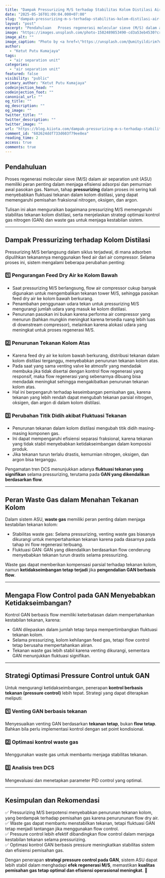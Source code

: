 ```yaml
---
title: "Dampak Pressurizing M/S terhadap Stabilitas Kolom Distilasi Air Separation Unit"
date: "2025-05-16T01:09:04.000+07:00"
slug: "dampak-pressurizing-m-s-terhadap-stabilitas-kolom-distilasi-air-separation-unit"
layout: "post"
excerpt: "Pendahuluan   Proses regenerasi molecular sieve (M/S) dalam air separation unit (ASU) memiliki peran penting dalam menjaga efisiensi adsorpsi dan pemurnian awal pasokan gas. Namun, tahap pressurizing dalam proses ini sering kali menyebabkan fluktuasi tekanan dalam kolom distilasi, yang dapat memengaruhi pemisahan fraksional nitrogen, oksigen, dan argon.   Tulisan ini akan menguraikan bagaimana pressurizing M/S memengaruhi stabilitas tekanan kolom distilasi, serta menjelaskan strategi optimasi ko"
image: "https://images.unsplash.com/photo-1582489853490-cd3a53eb4530?crop=entropy&cs=tinysrgb&fit=max&fm=jpg&ixid=M3wxMTc3M3wwfDF8c2VhcmNofDl8fGluZHVzdHJ5fGVufDB8fHx8MTc0NzMzMDgwMHww&ixlib=rb-4.1.0&q=80&w=2000"
image_alt: ""
image_caption: "Photo by <a href=\"https://unsplash.com/@umityildirim?utm_source=ghost&utm_medium=referral&utm_campaign=api-credit\">Ümit Yıldırım</a> / <a href=\"https://unsplash.com/?utm_source=ghost&utm_medium=referral&utm_campaign=api-credit\">Unsplash</a>"
author:
  - "Ketut Putu Kumajaya"
tags:
  - "air separation unit"
categories:
  - "air separation unit"
featured: false
visibility: "public"
primary_author: "Ketut Putu Kumajaya"
codeinjection_head: ""
codeinjection_foot: ""
canonical_url: ""
og_title: ""
og_description: ""
og_image: ""
twitter_title: ""
twitter_description: ""
twitter_image: ""
url: "https://blog.kiiota.com/dampak-pressurizing-m-s-terhadap-stabilitas-kolom-distilasi-air-separation-unit/"
comment_id: "682624ddf733d603f79ee8ea"
reading_time: 2
access: true
comments: true
---
```


<!--kg-card-begin: markdown--><h2 id="pendahuluan"><strong>Pendahuluan</strong></h2>
<p>Proses regenerasi molecular sieve (M/S) dalam air separation unit (ASU) memiliki peran penting dalam menjaga efisiensi adsorpsi dan pemurnian awal pasokan gas. Namun, tahap <strong>pressurizing</strong> dalam proses ini sering kali menyebabkan fluktuasi tekanan dalam kolom distilasi, yang dapat memengaruhi pemisahan fraksional nitrogen, oksigen, dan argon.</p>
<p>Tulisan ini akan menguraikan bagaimana pressurizing M/S memengaruhi stabilitas tekanan kolom distilasi, serta menjelaskan strategi optimasi kontrol gas nitrogen (GAN) dan waste gas untuk menjaga kestabilan sistem.</p>
<hr>
<h2 id="dampak-pressurizing-terhadap-kolom-distilasi"><strong>Dampak Pressurizing terhadap Kolom Distilasi</strong></h2>
<p>Pressurizing M/S berlangsung dalam siklus terjadwal, di mana adsorben dipulihkan tekanannya menggunakan feed air dari air compressor. Selama proses ini, sistem mengalami beberapa perubahan penting:</p>
<h3 id="1%EF%B8%8F%E2%83%A3-pengurangan-feed-dry-air-ke-kolom-bawah"><strong>1️⃣ Pengurangan Feed Dry Air ke Kolom Bawah</strong></h3>
<ul>
<li>Saat pressurizing M/S berlangsung, flow air compressor cukup banyak digunakan untuk mengembalikan tekanan tower M/S, sehingga pasokan feed dry air ke kolom bawah berkurang.</li>
<li>Penambahan penggunaan udara tekan untuk pressurizing M/S mengurangi jumlah udara yang masuk ke kolom distilasi.</li>
<li>Penurunan pasokan ini bukan karena performa air compressor yang menurun (bahkan mungkin meningkat karena tersedia ruang lebih luas di downstream compressor), melainkan karena alokasi udara yang meningkat untuk proses regenerasi M/S.</li>
</ul>
<h3 id="2%EF%B8%8F%E2%83%A3-penurunan-tekanan-kolom-atas"><strong>2️⃣ Penurunan Tekanan Kolom Atas</strong></h3>
<ul>
<li>Karena feed dry air ke kolom bawah berkurang, distribusi tekanan dalam kolom distilasi terganggu, menyebabkan penurunan tekanan kolom atas.</li>
<li>Pada saat yang sama venting valve ke atmosfir yang mendadak membuka jika tidak disertai dengan kontrol flow regenerasi yang responsif, maka flow regenerasi yang sebenarnya dibuang bisa mendadak meningkat sehingga mengakibatkan penurunan tekanan kolom atas.</li>
<li>Hal ini berpengaruh terhadap keseimbangan pemisahan gas, karena tekanan yang lebih rendah dapat mengubah tekanan parsial nitrogen, oksigen, dan argon di dalam kolom distilasi.</li>
</ul>
<h3 id="3%EF%B8%8F%E2%83%A3-perubahan-titik-didih-akibat-fluktuasi-tekanan"><strong>3️⃣ Perubahan Titik Didih akibat Fluktuasi Tekanan</strong></h3>
<ul>
<li>Penurunan tekanan dalam kolom distilasi mengubah titik didih masing-masing komponen gas.</li>
<li>Ini dapat mempengaruhi efisiensi separasi fraksional, karena tekanan yang tidak stabil menyebabkan ketidakseimbangan dalam komposisi produk.</li>
<li>Jika tekanan turun terlalu drastis, kemurnian nitrogen, oksigen, dan argon bisa terganggu.</li>
</ul>
<p>Pengamatan tren DCS menunjukkan adanya <strong>fluktuasi tekanan yang signifikan</strong> selama pressurizing, terutama pada <strong>GAN yang dikendalikan berdasarkan flow</strong>.</p>
<hr>
<h2 id="peran-waste-gas-dalam-menahan-tekanan-kolom"><strong>Peran Waste Gas dalam Menahan Tekanan Kolom</strong></h2>
<p>Dalam sistem ASU, <strong>waste gas</strong> memiliki peran penting dalam menjaga kestabilan tekanan kolom:</p>
<ul>
<li>Stabilitas waste gas: Selama pressurizing, venting waste gas biasanya dikurangi untuk mempertahankan tekanan karena pada dasarnya pada tahap ini flow regenerasi terbuang.</li>
<li>Fluktuasi GAN: GAN yang dikendalikan berdasarkan flow cenderung menyebabkan tekanan turun drastis selama pressurizing.</li>
</ul>
<p>Waste gas dapat memberikan kompensasi parsial terhadap tekanan kolom, namun <strong>ketidakseimbangan tetap terjadi</strong> jika <strong>pengendalian GAN berbasis flow</strong>.</p>
<hr>
<h2 id="mengapa-flow-control-pada-gan-menyebabkan-ketidakseimbangan"><strong>Mengapa Flow Control pada GAN Menyebabkan Ketidakseimbangan?</strong></h2>
<p>Kontrol GAN berbasis flow memiliki keterbatasan dalam mempertahankan kestabilan tekanan, karena:</p>
<ul>
<li>GAN dilepaskan dalam jumlah tetap tanpa mempertimbangkan fluktuasi tekanan kolom.</li>
<li>Selama pressurizing, kolom kehilangan feed gas, tetapi flow control tetap berusaha mempertahankan aliran.</li>
<li>Tekanan waste gas lebih stabil karena venting dikurangi, sementara GAN menunjukkan fluktuasi signifikan.</li>
</ul>
<hr>
<h2 id="strategi-optimasi-pressure-control-untuk-gan"><strong>Strategi Optimasi Pressure Control untuk GAN</strong></h2>
<p>Untuk mengurangi ketidakseimbangan, penerapan <strong>kontrol berbasis tekanan (pressure control)</strong> lebih tepat. Strategi yang dapat diterapkan meliputi:</p>
<h3 id="1%EF%B8%8F%E2%83%A3-venting-gan-berbasis-tekanan"><strong>1️⃣ Venting GAN berbasis tekanan</strong></h3>
<p>Menyesuaikan venting GAN berdasarkan <strong>tekanan tetap</strong>, bukan <strong>flow tetap</strong>. Bahkan bila perlu implementasi kontrol dengan set point kondisional.</p>
<h3 id="2%EF%B8%8F%E2%83%A3-optimasi-kontrol-waste-gas"><strong>2️⃣ Optimasi kontrol waste gas</strong></h3>
<p>Menggunakan waste gas untuk membantu menjaga stabilitas tekanan.</p>
<h3 id="3%EF%B8%8F%E2%83%A3-analisis-tren-dcs"><strong>3️⃣ Analisis tren DCS</strong></h3>
<p>Mengevaluasi dan menetapkan parameter PID control yang optimal.</p>
<hr>
<h2 id="kesimpulan-dan-rekomendasi"><strong>Kesimpulan dan Rekomendasi</strong></h2>
<p>✅ Pressurizing M/S berpotensi menyebabkan penurunan tekanan kolom, yang berdampak terhadap pemisahan gas karena penurununan flow dry air.<br>
✅ Waste gas dapat membantu menstabilkan tekanan, tetapi fluktuasi GAN tetap menjadi tantangan jika menggunakan flow control.<br>
✅ Pressure control lebih efektif dibandingkan flow control dalam menjaga kestabilan tekanan selama pressurizing.<br>
✅ Optimasi kontrol GAN berbasis pressure meningkatkan stabilitas sistem dan efisiensi pemisahan gas.</p>
<p>Dengan penerapan <strong>strategi pressure control pada GAN</strong>, sistem ASU dapat lebih stabil dalam menghadapi <strong>efek regenerasi M/S</strong>, memastikan <strong>kualitas pemisahan gas tetap optimal dan efisiensi operasional meningkat</strong>. 🚀</p>
<!--kg-card-end: markdown-->
